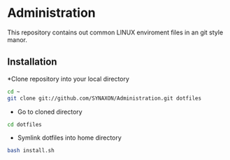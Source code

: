 Administration
==============

This repository contains out common LINUX enviroment files in an git style manor.

Installation
------------

*Clone repository into your local directory
```bash
cd ~
git clone git://github.com/SYNAXON/Administration.git dotfiles
```

* Go to cloned directory
```bash
cd dotfiles
```

* Symlink dotfiles into home directory
```bash
bash install.sh
```
